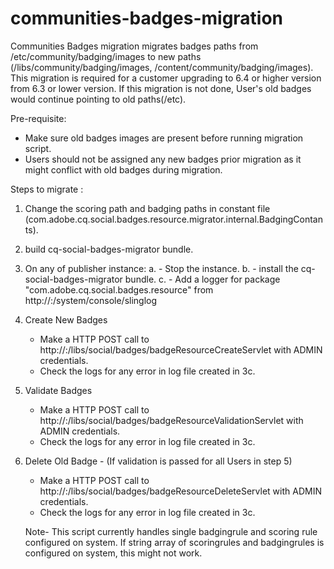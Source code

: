 # communities-badges-migration

Communities Badges migration migrates badges paths from /etc/community/badging/images to new paths (/libs/community/badging/images, /content/community/badging/images).
This migration is required for a customer upgrading to 6.4 or higher version from 6.3 or lower version. If this migration is not done, User's old badges would continue
pointing to old paths(/etc).

Pre-requisite: 
  - Make sure old badges images are present before running migration script.
  - Users should not be assigned any new badges prior migration as it might conflict with old badges during migration.

Steps to migrate :

1. Change the scoring path and badging paths in constant file (com.adobe.cq.social.badges.resource.migrator.internal.BadgingContants).
2. build cq-social-badges-migrator bundle.
3. On any of publisher instance:
	a. - Stop the instance.
	b. - install the cq-social-badges-migrator bundle.
	c. - Add a logger for package "com.adobe.cq.social.badges.resource"  from http://<host>:<port>/system/console/slinglog

4. Create New Badges
    
   - Make a HTTP POST call to http://<host>:<port>/libs/social/badges/badgeResourceCreateServlet with ADMIN credentials.
   - Check the logs for any error in log file created in 3c.
   
5. Validate Badges
    
   - Make a HTTP POST call to http://<host>:<port>/libs/social/badges/badgeResourceValidationServlet with ADMIN credentials.
   - Check the logs for any error in log file created in 3c.
   
6. Delete Old Badge - (If validation is passed for all Users in step 5)
    
   - Make a HTTP POST call to http://<host>:<port>/libs/social/badges/badgeResourceDeleteServlet with ADMIN credentials.
   - Check the logs for any error in log file created in 3c.
   
   
   
   Note-  This script currently handles single badgingrule and scoring rule configured on system. If string array of scoringrules and 
          badgingrules is configured on system, this might not work.
   
